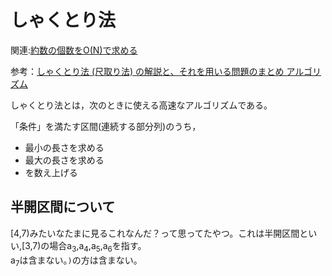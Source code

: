 # しゃくとり法

関連:[約数の個数をO(N)で求める](https://github.com/uno1142/TIL/blob/master/C%2B%2B/%E3%82%A2%E3%83%AB%E3%82%B4%E3%83%AA%E3%82%BA%E3%83%A0/%E7%B4%84%E6%95%B0%E3%81%AE%E5%80%8B%E6%95%B0%E3%81%AE%E5%92%8C%E3%82%920(N)%E3%81%A7%E6%B1%82%E3%82%81%E3%82%8B.md)  

参考：[しゃくとり法 (尺取り法) の解説と、それを用いる問題のまとめ
アルゴリズム](https://qiita.com/drken/items/ecd1a472d3a0e7db8dce)

しゃくとり法とは，次のときに使える高速なアルゴリズムである。

「条件」を満たす区間(連続する部分列)のうち，
- 最小の長さを求める
- 最大の長さを求める
- を数え上げる


## 半開区間について

[4,7)みたいなたまに見るこれなんだ？って思ってたやつ。これは半開区間といい,[3,7)の場合a<sub>3</sub>,a<sub>4</sub>,a<sub>5</sub>,a<sub>6</sub>を指す。  
a<sub>7</sub>は含まない。`)`の方は含まない。
